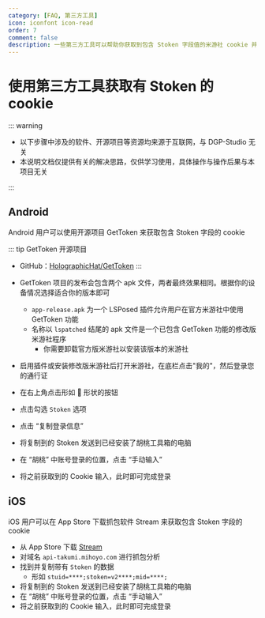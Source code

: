 ```yaml
---
category: [FAQ, 第三方工具]
icon: iconfont icon-read
order: 7
comment: false
description: 一些第三方工具可以帮助你获取到包含 Stoken 字段值的米游社 cookie 并将其用于胡桃工具箱。
---
```


# 使用第三方工具获取有 Stoken 的 cookie

::: warning

- 以下步骤中涉及的软件、开源项目等资源均来源于互联网，与 DGP-Studio 无关
- 本说明文档仅提供有关的解决思路，仅供学习使用，具体操作与操作后果与本项目无关

:::

## Android

Android 用户可以使用开源项目 GetToken 来获取包含 Stoken 字段的 cookie

::: tip GetToken 开源项目

- GitHub：[HolographicHat/GetToken](https://github.com/HolographicHat/GetToken)
  :::

- GetToken 项目的发布会包含两个 apk 文件，两者最终效果相同。根据你的设备情况选择适合你的版本即可
  - `app-release.apk` 为一个 LSPosed 插件允许用户在官方米游社中使用 GetToken 功能
  - 名称以 `lspatched` 结尾的 apk 文件是一个已包含 GetToken 功能的修改版米游社程序
    - 你需要卸载官方版米游社以安装该版本的米游社
- 启用插件或安装修改版米游社后打开米游社，在底栏点击"我的"，然后登录您的通行证
- 在右上角点击形如 🔑 形状的按钮
- 点击勾选 `Stoken` 选项
- 点击 “复制登录信息”
- 将复制到的 Stoken 发送到已经安装了胡桃工具箱的电脑
- 在 “胡桃” 中账号登录的位置，点击 “手动输入”
- 将之前获取到的 Cookie 输入，此时即可完成登录

## iOS

iOS 用户可以在 App Store 下载抓包软件 Stream 来获取包含 Stoken 字段的 cookie

- 从 App Store 下载 [Stream](https://apps.apple.com/cn/app/stream/id1312141691)
- 对域名 `api-takumi.mihoyo.com` 进行抓包分析
- 找到并复制带有 `Stoken` 的数据
  - 形如 `stuid=****;stoken=v2****;mid=****;`
- 将复制到的 Stoken 发送到已经安装了胡桃工具箱的电脑
- 在 “胡桃” 中账号登录的位置，点击 “手动输入”
- 将之前获取到的 Cookie 输入，此时即可完成登录
